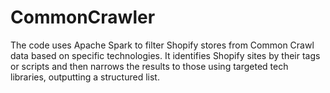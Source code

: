 ﻿# CommonCrawler
The code uses Apache Spark to filter Shopify stores from Common Crawl data based on specific technologies. It identifies Shopify sites by their tags or scripts and then narrows the results to those using targeted tech libraries, outputting a structured list.






